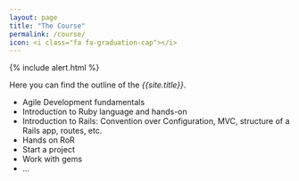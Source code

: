 ```yaml
---
layout: page
title: "The Course"
permalink: /course/
icon: <i class="fa fa-graduation-cap"></i>
---
```


{% include alert.html %}

Here you can find the outline of the *{{site.title}}*.

* Agile Development fundamentals
* Introduction to Ruby language and hands-on
* Introduction to Rails: Convention over Configuration, MVC, structure of a Rails app, routes, etc.
* Hands on RoR
* Start a project
* Work with gems
* ...

<!-- Here are the slides -->

<!-- * [Introduction]({{ "/slides/00-intro_to_rorec14.html" | prepend: site.baseurl }})
* [Web apps ad RubyOnRails]({{ "/slides/01-intro_to_webapps_and_rails.html" | prepend: site.baseurl }})
* [Ruby basics]({{ "/slides/02-ruby_basics.html" | prepend: site.baseurl }})
* [More gems]({{ "/slides/03-more_gems.html" | prepend: site.baseurl }})

The example app will be undisclosed soon... -->